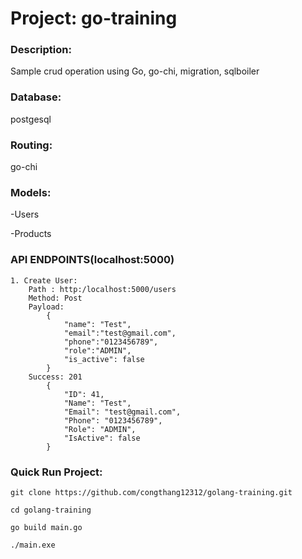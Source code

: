 # **Project: go-training**
### **Description**:
Sample crud operation using Go, go-chi, migration, sqlboiler

### Database: 
postgesql

### Routing: 
go-chi

### Models: 
-Users

-Products

### API ENDPOINTS(localhost:5000)
    1. Create User:
        Path : http:/localhost:5000/users
        Method: Post
        Payload:
            {
                "name": "Test",
                "email":"test@gmail.com",
                "phone":"0123456789",
                "role":"ADMIN",
                "is_active": false
            }
        Success: 201
            {
                "ID": 41,
                "Name": "Test",
                "Email": "test@gmail.com",
                "Phone": "0123456789",
                "Role": "ADMIN",
                "IsActive": false
            }



### Quick Run Project:

    git clone https://github.com/congthang12312/golang-training.git
    
    cd golang-training
    
    go build main.go
    
    ./main.exe

